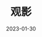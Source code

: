 ---
title: '观影'
url: "movies"
date: 2023-01-30
description: '「那是一位“沉默的目击者”的形象，她贯穿了十部作品，她出现在主人公生命的某一转折性时刻，但她永远在不可穿越的距离之外，动情却无助地目击着事件的发生。」——《电影批评》'
layout: movies
menu:
  main:
    name: "观影"
    weight: 6
---